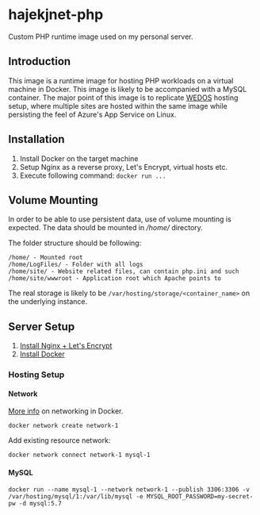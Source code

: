 # hajekjnet-php
Custom PHP runtime image used on my personal server.

## Introduction
This image is a runtime image for hosting PHP workloads on a virtual machine in Docker. This image is likely to be accompanied with a MySQL container. The major point of this image is to replicate [WEDOS](https://wedos.cz) hosting setup, where multiple sites are hosted within the same image while persisting the feel of Azure's App Service on Linux.

## Installation
1. Install Docker on the target machine
1. Setup Nginx as a reverse proxy, Let's Encrypt, virtual hosts etc.
1. Execute following command: `docker run ...` 

## Volume Mounting
In order to be able to use persistent data, use of volume mounting is expected. The data should be mounted in _/home/_ directory.

The folder structure should be following:
```
/home/ - Mounted root
/home/LogFiles/ - Folder with all logs
/home/site/ - Website related files, can contain php.ini and such
/home/site/wwwroot - Application root which Apache points to
```
The real storage is likely to be `/var/hosting/storage/<container_name>` on the underlying instance.

## Server Setup
1. [Install Nginx + Let's Encrypt](https://www.digitalocean.com/community/tutorials/how-to-secure-nginx-with-let-s-encrypt-on-ubuntu-16-04)
1. [Install Docker](https://docs.docker.com/install/linux/docker-ce/ubuntu/)

### Hosting Setup
#### Network
[More info](https://docs.docker.com/network/bridge/#connect-a-container-to-a-user-defined-bridge) on networking in Docker.
```
docker network create network-1
```
Add existing resource network:
```
docker network connect network-1 mysql-1
```
#### MySQL
```
docker run --name mysql-1 --network network-1 --publish 3306:3306 -v /var/hosting/mysql/1:/var/lib/mysql -e MYSQL_ROOT_PASSWORD=my-secret-pw -d mysql:5.7
```
